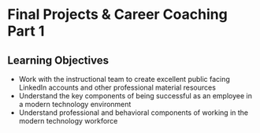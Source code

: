 #  Final Projects & Career Coaching Part 1

## Learning Objectives

* Work with the instructional team to create excellent public facing LinkedIn accounts and other professional material resources
* Understand the key components of being successful as an employee in a modern technology environment
* Understand professional and behavioral components of working in the modern technology workforce